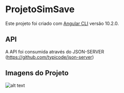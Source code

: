 # ProjetoSimSave

Este projeto foi criado com [Angular CLI](https://github.com/angular/angular-cli) versão 10.2.0.

## API

A API foi consumida através do JSON-SERVER (https://github.com/typicode/json-server)

## Imagens do Projeto

![alt text](http://url/to/img.png)

